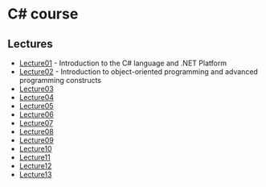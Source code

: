 # C# course

## Lectures
* [Lecture01](/Lectures/Lecture01)  - Introduction to the C# language and .NET Platform
* [Lecture02](/Lectures/Lecture02)  - Introduction to object-oriented programming and advanced programming constructs
* [Lecture03](/Lectures/Lecture03)  
* [Lecture04](/Lectures/Lecture04)  
* [Lecture05](/Lectures/Lecture05)  
* [Lecture06](/Lectures/Lecture06)  
* [Lecture07](/Lectures/Lecture07)  
* [Lecture08](/Lectures/Lecture08)  
* [Lecture09](/Lectures/Lecture09)  
* [Lecture10](/Lectures/Lecture10)  
* [Lecture11](/Lectures/Lecture11)  
* [Lecture12](/Lectures/Lecture12)  
* [Lecture13](/Lectures/Lecture13)
